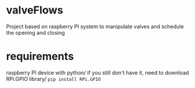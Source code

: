 # valveFlows
Project based on raspberry PI system to manipulate valves and schedule the opening and closing
# requirements
raspberry PI device with python/
if you still don't have it, need to download RPi.GPIO library/
``` pip install RPi.GPIO ```
